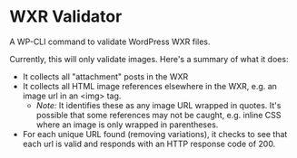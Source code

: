 WXR Validator
=============

A WP-CLI command to validate WordPress WXR files.

Currently, this will only validate images. Here's a summary of what it does:

* It collects all "attachment" posts in the WXR
* It collects all HTML image references elsewhere in the WXR, e.g. an image url in an &lt;img&gt; tag.
  * *Note:* It identifies these as any image URL wrapped in quotes. It's possible that some references may not be caught, e.g. inline CSS where an image is only wrapped in parentheses.
* For each unique URL found (removing variations), it checks to see that each url is valid and responds with an HTTP response code of 200.


